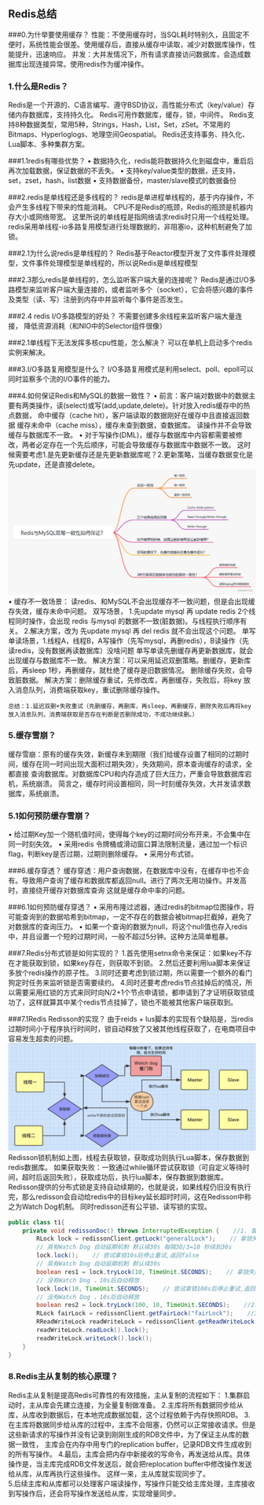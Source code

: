 
## Redis总结


###0.为什举要使用缓存？
性能：不使用缓存时，当SQL耗时特别久，且固定不便时，系统性能会很差。使用缓存后，直接从缓存中读取，减少对数据库操作，性能提升，迅速响应。
并发：大并发情况下，所有请求直接访问数据库，会造成数据库出现连接异常。使用redis作为缓冲操作。

### 1.什么是Redis？
Redis是一个开源的、C语言编写、遵守BSD协议，高性能分布式（key/value）存储内存数据库，支持持久化。
Redis可用作数据库，缓存，锁，中间件。
Redis支持8种数据类型，常用5种，Strings，Hash，List，Set，zSet。不常用的Bitmaps、Hyperloglogs、地理空间Geospatial。
Redis还支持事务、持久化、Lua脚本、多种集群方案。

###1.1redis有哪些优势？
• 数据持久化，redis能将数据持久化到磁盘中，重启后再次加载数据，保证数据的不丢失。
• 支持key/value类型的数据，还支持，set，zset，hash，list数据
• 支持数据备份，master/slave模式的数据备份


###2.redis是单线程还是多线程的？
redis是单进程单线程的，基于内存操作，不会产生多线程下带来的性能消耗。
CPU不是Redis的瓶颈，Redis的瓶颈是机器内存大小或网络带宽。
这里所说的单线程是指网络请求redis时只用一个线程处理。
redis采用单线程-io多路复用模型进行处理数据的，非阻塞io，这种机制避免了加锁。

###2.1为什么说redis是单线程的？
Redis基于Reactor模型开发了文件事件处理模型，文件事件处理模型是单线程的，所以说Redis是单线程模型

###2.3那么redis是单线程的，怎么监听客户端大量的连接呢？
Redis是通过I/O多路模型来监听客户端大量连接的，或者监听多个（socket），它会将感兴趣的事件及类型（读、写）注册到内存中并监听每个事件是否发生。

###2.4 redis I/O多路模型的好处？
不需要创建多余线程来监听客户端大量连接， 降低资源消耗（和NIO中的Selector组件很像）

###2.1单线程下无法发挥多核cpu性能，怎么解决？
可以在单机上启动多个redis实例来解决。


###3.I/O多路复用模型是什么？
I/O多路复用模式是利用select、poll、epoll可以同时监察多个流的I/O事件的能力。

###4.如何保证Redis和MySQL的数据一致性？
• 前言：客户端对数据中的数据主要有两类操作，读(select)或写(add,update,delete)。针对放入redis缓存中的热点数据，
        命中缓存（cache hit），客户端读取的数据刚好在缓存中且直接返回数据
        缓存未命中（cache miss），缓存未查到数据，查数据库。
        读操作并不会导致缓存与数据库不一致。
• 对于写操作(DML)，缓存与数据库中内容都需要被修改，两者必定存在一个先后顺序，可能会导致缓存与数据库中数据不一致。
这时候需要考虑1.是先更新缓存还是先更新数据库呢？2.更新策略，当缓存数据变化是先update，还是直接delete。
![](./pictures/Redis与MySQL数据一致性.webp)
• 缓存不一致场景：
    读redis、和MySQL不会出现缓存不一致问题，但是会出现缓存失效，缓存未命中问题。
    双写场景， 1.先update mysql 再 update redis  2个线程同时操作，会出现 redis 与mysql 的数据不一致(脏数据)。与线程执行顺序有关。
            2.解决方案，改为 先update mysql  再 del redis  就不会出现这个问题。
    单写单读场景，1.线程A，线程B，A写操作（先写mysql，再删redis），B读操作（先读redis，没有数据再读数据库）没啥问题
    单写单读先删缓存再更新数据库，就会出现缓存与数据库不一致。
             解决方案：可以采用延迟双删策略。删缓存，更新库后，再sleep 1秒，再删缓存，就杜绝了缓存是旧数据情况。
    删除缓存失败，会导致脏数据。
             解决方案：删除缓存重试，先修改库，再删缓存，失败后，将key 放入消息队列，消费端获取key，重试删除缓存操作。
             
    总结：1.延迟双删+失败重试（先删缓存，再删库，再sleep，再删缓存，删除失败后再将key放入消息队列，消费端获取是否存在判断是否删除成功，不成功继续删。）
    
### 5.缓存雪崩？
缓存雪崩：原有的缓存失效，新缓存未到期限（我们给缓存设置了相同的过期时间，缓存在同一时间出现大面积过期失效），失效期间，原本查询缓存的请求，全都直接
查询数据库。对数据库CPU和内存造成了巨大压力，严重会导致数据库宕机，系统崩溃。
简言之，缓存时间设置相同，同一时刻缓存失效，大并发请求数据库，系统崩溃。

### 5.1如何预防缓存雪崩？
• 给过期Key加一个随机值时间，使得每个key的过期时间分布开来，不会集中在同一时刻失效。
• 采用redis 令牌桶或滑动窗口算法限制流量，通过加一个标识flag，判断key是否过期，过期则删除缓存。
• 采用分布式锁。

###6.缓存穿透？
缓存穿透：用户查询数据，在数据库中没有，在缓存中也不会有。导致用户查询了缓存和数据库都返回null。进行了两次无用功操作。并发高时，直接绕开缓存对数据库查询
这就是缓存命中率的问题。

###6.1如何预防缓存穿透？
• 采用布隆过滤器，通过redis的bitmap位图操作，将可能查询到的数据哈希到bitmap，一定不存在的数据会被bitmap拦截掉，避免了对数据库的查询压力。
• 如果一个查询的数据为null，将这个null值也存入redis中，并且设置一个短的过期时间，一般不超过5分钟。这种方法简单粗暴。

###7.Redis分布式锁是如何实现的？
1.首先使用setnx命令来保证：如果key不存在才能获取到锁，如果key存在，则获取不到锁。
2.然后还要利用lua脚本来保证多放个redis操作的原子性。
3.同时还要考虑到锁过期，所以需要一个额外的看门狗定时任务来监听锁是否需要续约。
4.同时还要考虑redis节点挂掉后的情况，所以需要采用红锁的方式来同时向N/2+1个节点申请锁，都申请到了才证明获取锁成功了，这样就算其中某个redis节点挂掉了，锁也不能被其他客户端获取到。


###7.1Redis Redisson的实现？
由于reids + lus脚本的实现有个缺陷是，当redis 过期时间小于程序执行时间时，锁自动释放了又被其他线程获取了，在电商项目中容易发生超卖的问题。
![](./pictures/Redisson机制实现.jpg)
Redisson锁机制如上图，线程去获取锁，获取成功则执行Lua脚本，保存数据到redis数据库。
如果获取失败：一致通过while循环尝试获取锁（可自定义等待时间，超时后返回失败），获取成功后，执行lua脚本，保存数据到数据库。
Redisson提供的分布式锁是支持自动续期的，也就是说，如果线程仍旧没有执行完，那么redisson会自动给redis中的目标key延长超时时间，这在Redisson中称之为Watch Dog机制。
同时redisson还有公平锁、读写锁的实现。
````java
public class t1{
    private void redissonDoc() throws InterruptedException {    //1. 普通的可重入锁
        RLock lock = redissonClient.getLock("generalLock");    // 拿锁失败时会不停的重试
        // 具有Watch Dog 自动延期机制 默认续30s 每隔30/3=10 秒续到30s
        lock.lock();    // 尝试拿锁10s后停止重试,返回false
        // 具有Watch Dog 自动延期机制 默认续30s
        boolean res1 = lock.tryLock(10, TimeUnit.SECONDS);    // 拿锁失败时会不停的重试
        // 没有Watch Dog ，10s后自动释放
        lock.lock(10, TimeUnit.SECONDS);    // 尝试拿锁100s后停止重试,返回false
        // 没有Watch Dog ，10s后自动释放
        boolean res2 = lock.tryLock(100, 10, TimeUnit.SECONDS);    //2. 公平锁 保证 Redisson 客户端线程将以其请求的顺序获得锁
        RLock fairLock = redissonClient.getFairLock("fairLock");    //3. 读写锁 没错与JDK中ReentrantLock的读写锁效果一样
        RReadWriteLock readWriteLock = redissonClient.getReadWriteLock("readWriteLock");
        readWriteLock.readLock().lock();
        readWriteLock.writeLock().lock();
    }
}
````

### 8.Redis主从复制的核心原理？
Redis主从复制是提高Redis可靠性的有效措施，主从复制的流程如下：
1.集群启动时，主从库会先建立连接，为全量复制做准备。
2.主库将所有数据同步给从库，从库收到数据后，在本地完成数据加载，这个过程依赖于内存快照RDB。
3.在主库将数据同步给从库的过程中，主库不会阻塞，仍然可以正常接收请求。但是这些新请求的写操作并没有记录到刚刚生成的RDB文件中，为了保证主从库的数据一致性，
主库会在内存中用专门的replication buffer，记录RDB文件生成收到的所有写操作。
4.最后，主库会把内存中新接收的写命令，再发送给从库。具体操作是，当主库完成RDB文件发送后，就会把replocation buffer中修改操作发送给从库，从库再执行这些操作。
这样一来，主从库就实现同步了。  
5.后续主库和从库都可以处理客户端读操作，写操作只能交给主库处理，主库接收到写操作后，还会将写操作发送给从库，实现增量同步。